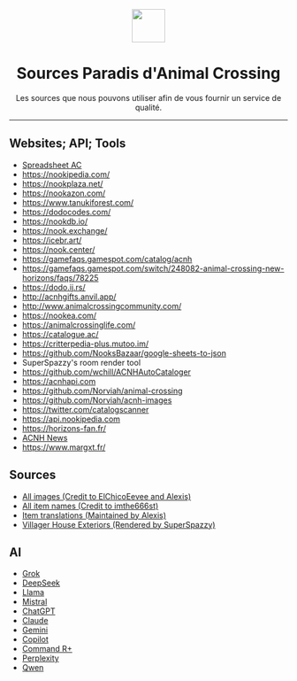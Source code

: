 <div align="center">
  <img src="https://user-images.githubusercontent.com/221550/79898529-64c51180-83d9-11ea-8c7c-cb266ddd0999.png" width="60" height="60">
  <h1>
    Sources Paradis d'Animal Crossing
  </h1>
  <p>
    Les sources que nous pouvons utiliser afin de vous fournir un service de qualité.
  </p>
</div>

---

## Websites; API; Tools
- [Spreadsheet AC](https://docs.google.com/spreadsheets/d/13d_LAJPlxMa_DubPTuirkIV4DERBMXbrWQsmSh8ReK4)
- https://nookipedia.com/ 
- https://nookplaza.net/ 
- https://nookazon.com/ 
- https://www.tanukiforest.com/ 
- https://dodocodes.com/ 
- https://nookdb.io/ 
- https://nook.exchange/ 
- https://icebr.art/ 
- https://nook.center/ 
- https://gamefaqs.gamespot.com/catalog/acnh 
- https://gamefaqs.gamespot.com/switch/248082-animal-crossing-new-horizons/faqs/78225 
- https://dodo.ij.rs/ 
- http://acnhgifts.anvil.app/ 
- http://www.animalcrossingcommunity.com/ 
- https://nookea.com/ 
- https://animalcrossinglife.com/
- https://catalogue.ac/
- https://critterpedia-plus.mutoo.im/
- https://github.com/NooksBazaar/google-sheets-to-json
- SuperSpazzy's room render tool
- https://github.com/wchill/ACNHAutoCataloger
- https://acnhapi.com
- https://github.com/Norviah/animal-crossing
- https://github.com/Norviah/acnh-images
- https://twitter.com/catalogscanner
- https://api.nookipedia.com
- https://horizons-fan.fr/
- [ACNH News](https://bento.me/acnhnews)
- https://www.margxt.fr/
## Sources
- [All images (Credit to ElChicoEevee and Alexis)](https://drive.google.com/drive/folders/1XSLItEbUltVep8qP6691AAPg6EXf_DUR)
- [All item names (Credit to imthe666st)](https://pastebin.com/rk4sW0GA)
- [Item translations (Maintained by Alexis)](https://drive.google.com/drive/folders/1E-583QgftqFKe4hhHiSB5bMfO73UjCSz)
- [Villager House Exteriors (Rendered by SuperSpazzy)](https://drive.google.com/drive/folders/1E-583QgftqFKe4hhHiSB5bMfO73UjCSz)
## AI
- [Grok](https://grok.com/)
- [DeepSeek](https://www.deepseek.com/)
- [Llama](https://www.llama.com/)
- [Mistral](https://mistral.ai/)
- [ChatGPT](https://openai.com/)
- [Claude](https://claude.ai/)
- [Gemini](https://deepmind.google/technologies/gemini/)
- [Copilot](https://www.microsoft.com/fr-fr/copilot)
- [Command R+](https://cohere.com/command)
- [Perplexity](https://www.perplexity.ai/)
- [Qwen](https://github.com/QwenLM/Qwen)
